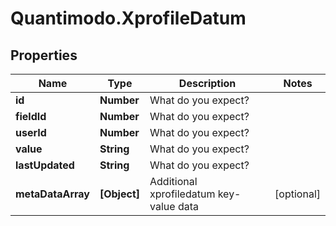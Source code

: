 # Quantimodo.XprofileDatum

## Properties
Name | Type | Description | Notes
------------ | ------------- | ------------- | -------------
**id** | **Number** | What do you expect? | 
**fieldId** | **Number** | What do you expect? | 
**userId** | **Number** | What do you expect? | 
**value** | **String** | What do you expect? | 
**lastUpdated** | **String** | What do you expect? | 
**metaDataArray** | **[Object]** | Additional xprofiledatum key-value data | [optional] 


